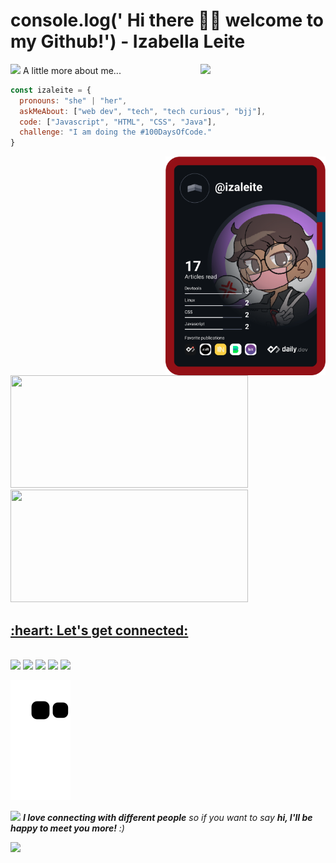 <h1> console.log(' Hi there 👋🏾  welcome to my Github!') - Izabella Leite </h1>

<img align="right" width="200" src="https://media.giphy.com/media/jIgXf4hgbHCeKiXpvt/giphy.gif">

<img src="https://media.giphy.com/media/VgCDAzcKvsR6OM0uWg/giphy.gif" width="50"> A little more about me...  


```javascript
const izaleite = {
  pronouns: "she" | "her",
  askMeAbout: ["web dev", "tech", "tech curious", "bjj"],
  code: ["Javascript", "HTML", "CSS", "Java"],
  challenge: "I am doing the #100DaysOfCode."
}
```
<a href="https://app.daily.dev/izaleite"><img src="https://github.com/izaleite/izaleite/blob/main/devcard.svg" width="256" align="right" alt="Izabella Leite's Dev Card"/></a>

<div>
  <a href="https://github.com/izaleite">
  <img height="180em" width="380em" src="https://github-readme-stats.vercel.app/api?username=izaleite&show_icons=true&theme=react&include_all_commits=true&count_private=true"/>
  <img height="180em" width="380em" src="https://github-readme-stats.vercel.app/api/top-langs/?username=izaleite&layout=compact&langs_count=7&theme=react"/>
</div>

  <h2 align="left">:heart: Let's get connected:</h2>

  <div style="display: inline_block"><br> 
  <a href="https://www.linkedin.com/in/izabellaleite/" target="_blank"><img src="https://img.shields.io/badge/-LinkedIn-%230077B5?style=for-the-badge&logo=linkedin&logoColor=white" target="_blank"></a> 
  <a href="https://www.instagram.com/debug_cafe/" target="_blank"><img src="https://img.shields.io/badge/-Instagram-%23E4405F?style=for-the-badge&logo=instagram&logoColor=white" target="_blank"></a>
  <a href = "mailto:leitepauladeizabella@gmail"><img src="https://img.shields.io/badge/-Gmail-%23333?style=for-the-badge&logo=gmail&logoColor=white" target="_blank"></a>
  <a href="https://api.whatsapp.com/send?phone=+5511931465490" target="_blank"><img src="https://img.shields.io/badge/WhatsApp-25D366?style=for-the-badge&logo=whatsapp&logoColor=white"></a>
  <a href="https://open.spotify.com/user/izabellapleite" target="blank_"><img src="https://img.shields.io/badge/Spotify-1ED760?&style=for-the-badge&logo=spotify&logoColor=white"></a>
</div>
  
![Snake animation](https://github.com/izaleite/izaleite/blob/output/github-contribution-grid-snake.svg) 

  
<img src="https://media.giphy.com/media/LnQjpWaON8nhr21vNW/giphy.gif" width="40"> <em><b>I love connecting with different people</b> so if you want to say <b>hi, I'll be happy to meet you more!</b> :)</em>

<img src="https://komarev.com/ghpvc/?username=izaleite&label=Visits">

